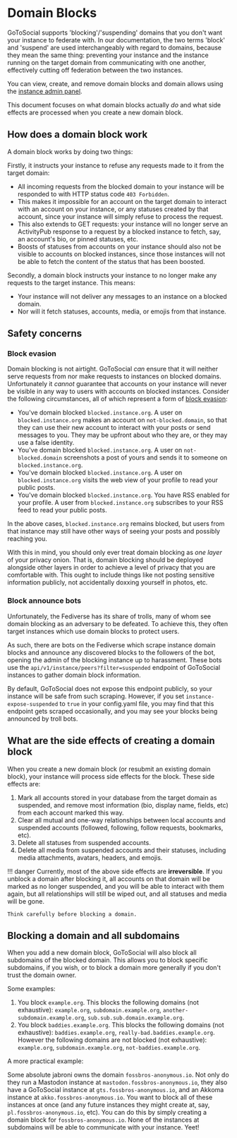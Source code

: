 # Domain Blocks

GoToSocial supports 'blocking'/'suspending' domains that you don't want your instance to federate with. In our documentation, the two terms 'block' and 'suspend' are used interchangeably with regard to domains, because they mean the same thing: preventing your instance and the instance running on the target domain from communicating with one another, effectively cutting off federation between the two instances.

You can view, create, and remove domain blocks and domain allows using the [instance admin panel](./settings.md#federation).

This document focuses on what domain blocks actually *do* and what side effects are processed when you create a new domain block.

## How does a domain block work

A domain block works by doing two things:

Firstly, it instructs your instance to refuse any requests made to it from the target domain:

- All incoming requests from the blocked domain to your instance will be responded to with HTTP status code `403 Forbidden`.
- This makes it impossible for an account on the target domain to interact with an account on your instance, or any statuses created by that account, since your instance will simply refuse to process the request.
- This also extends to GET requests: your instance will no longer serve an ActivityPub response to a request by a blocked instance to fetch, say, an account's bio, or pinned statuses, etc.
- Boosts of statuses from accounts on your instance should also not be visible to accounts on blocked instances, since those instances will not be able to fetch the content of the status that has been boosted.

Secondly, a domain block instructs your instance to no longer make any requests to the target instance. This means:

- Your instance will not deliver any messages to an instance on a blocked domain.
- Nor will it fetch statuses, accounts, media, or emojis from that instance.

## Safety concerns

### Block evasion

Domain blocking is not airtight. GoToSocial *can* ensure that it will neither serve requests from nor make requests to instances on blocked domains. Unfortunately it *cannot* guarantee that accounts on your instance will never be visible in any way to users with accounts on blocked instances. Consider the following circumstances, all of which represent a form of [block evasion](https://en.wikipedia.org/wiki/Block_(Internet)#Evasion):

- You've domain blocked `blocked.instance.org`. A user on `blocked.instance.org` makes an account on `not-blocked.domain`, so that they can use their new account to interact with your posts or send messages to you. They may be upfront about who they are, or they may use a false identity.
- You've domain blocked `blocked.instance.org`. A user on `not-blocked.domain` screenshots a post of yours and sends it to someone on `blocked.instance.org`.
- You've domain blocked `blocked.instance.org`. A user on `blocked.instance.org` visits the web view of your profile to read your public posts.
- You've domain blocked `blocked.instance.org`. You have RSS enabled for your profile. A user from `blocked.instance.org` subscribes to your RSS feed to read your public posts.

In the above cases, `blocked.instance.org` remains blocked, but users from that instance may still have other ways of seeing your posts and possibly reaching you.

With this in mind, you should only ever treat domain blocking as *one layer* of your privacy onion. That is, domain blocking should be deployed alongside other layers in order to achieve a level of privacy that you are comfortable with. This ought to include things like not posting sensitive information publicly, not accidentally doxxing yourself in photos, etc.

### Block announce bots

Unfortunately, the Fediverse has its share of trolls, many of whom see domain blocking as an adversary to be defeated. To achieve this, they often target instances which use domain blocks to protect users.

As such, there are bots on the Fediverse which scrape instance domain blocks and announce any discovered blocks to the followers of the bot, opening the admin of the blocking instance up to harassment. These bots use the `api/v1/instance/peers?filter=suspended` endpoint of GoToSocial instances to gather domain block information.

By default, GoToSocial does not expose this endpoint publicly, so your instance will be safe from such scraping. However, if you set `instance-expose-suspended` to `true` in your config.yaml file, you may find that this endpoint gets scraped occasionally, and you may see your blocks being announced by troll bots.

## What are the side effects of creating a domain block

When you create a new domain block (or resubmit an existing domain block), your instance will process side effects for the block. These side effects are:

1. Mark all accounts stored in your database from the target domain as suspended, and remove most information (bio, display name, fields, etc) from each account marked this way.
2. Clear all mutual and one-way relationships between local accounts and suspended accounts (followed, following, follow requests, bookmarks, etc).
3. Delete all statuses from suspended accounts.
4. Delete all media from suspended accounts and their statuses, including media attachments, avatars, headers, and emojis.

!!! danger
    Currently, most of the above side effects are **irreversible**. If you unblock a domain after blocking it, all accounts on that domain will be marked as no longer suspended, and you will be able to interact with them again, but all relationships will still be wiped out, and all statuses and media will be gone.
    
    Think carefully before blocking a domain.

## Blocking a domain and all subdomains

When you add a new domain block, GoToSocial will also block all subdomains of the blocked domain. This allows you to block specific subdomains, if you wish, or to block a domain more generally if you don't trust the domain owner.

Some examples:

1. You block `example.org`. This blocks the following domains (not exhaustive): `example.org`, `subdomain.example.org`, `another-subdomain.example.org`, `sub.sub.sub.domain.example.org`.
2. You block `baddies.example.org`. This blocks the following domains (not exhaustive): `baddies.example.org`, `really-bad.baddies.example.org`. However the following domains are not blocked (not exhaustive): `example.org`, `subdomain.example.org`, `not-baddies.example.org`.

A more practical example:

Some absolute jabroni owns the domain `fossbros-anonymous.io`. Not only do they run a Mastodon instance at `mastodon.fossbros-anonymous.io`, they also have a GoToSocial instance at `gts.fossbros-anonymous.io`, and an Akkoma instance at `akko.fossbros-anonymous.io`. You want to block all of these instances at once (and any future instances they might create at, say, `pl.fossbros-anonymous.io`, etc). You can do this by simply creating a domain block for `fossbros-anonymous.io`. None of the instances at subdomains will be able to communicate with your instance. Yeet!
